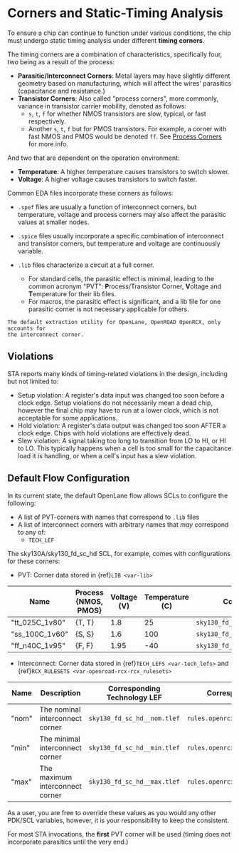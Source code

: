 # Corners and Static-Timing Analysis

To ensure a chip can continue to function under various conditions, the chip
must undergo static timing analysis under different **timing corners**.

The timing corners are a combination of characteristics, specifically four, two
being as a result of the process:

- **Parasitic/Interconnect Corners**: Metal layers may have slightly different
  geometry based on manufacturing, which will affect the wires' parasitics
  (capacitance and resistance.)
- **Transistor Corners**: Also called "process corners", more commonly, variance
  in transistor carrier mobility, denoted as follows:
  - `s`, `t`, `f` for whether NMOS transistors are slow, typical, or fast respectively.
  - Another `s`, `t`, `f` but for PMOS transistors.
    For example, a corner with fast NMOS and PMOS would be denoted `ff`.
    See [Process Corners](https://en.wikipedia.org/wiki/Process_corners#FEOL_corners) for more info.

And two that are dependent on the operation environment:

- **Temperature**: A higher temperature causes transistors to switch slower.
- **Voltage**: A higher voltage causes transistors to switch faster.

Common EDA files incorporate these corners as follows:

- `.spef` files are usually a function of interconnect corners, but temperature,
  voltage and process corners may also affect the parasitic values at smaller nodes.

- `.spice` files usually incorporate a specific combination of interconnect and transistor corners, but temperature and voltage are continuously variable.

- `.lib` files characterize a circuit at a full corner.
  - For standard cells, the parasitic effect is minimal, leading to the common
    acronym "PVT": **P**rocess/Transistor Corner, **V**oltage and **T**emperature
    for their lib files.
  - For macros, the parasitic effect is significant, and a lib file for one
    parasitic corner is not necessary applicable for others.

```{note}
The default extraction utility for OpenLane, OpenROAD OpenRCX, only accounts for
the interconnect corner.
```

## Violations

STA reports many kinds of timing-related violations in the design, including but
not limited to:

- Setup violation: A register's data input was changed too soon before a clock edge.
  Setup violations do not necessarily mean a dead chip, however the final chip
  may have to run at a lower clock, which is not acceptable for some applications.
- Hold violation: A register's data output was changed too soon AFTER a clock edge.
  Chips with hold violations are effectively dead.
- Slew violation: A signal taking too long to transition from LO to HI, or HI
  to LO. This typically happens when a cell is too small for the capacitance
  load it is handling, or when a cell's input has a slew violation.

<!--
  * Fanout violation: One gate is driving too many other gates, which may lead
    to slew violations.
  * Max capacitance violation: One gate is driving gates with a total capacitive
    load exceeding the one rated for by this gate (or the value set by the
    designer's constraints), which may lead to slew violations.
-->

## Default Flow Configuration

In its current state, the default OpenLane flow allows SCLs to configure the following:

- A list of PVT-corners with names that correspond to `.lib` files
- A list of interconnect corners with arbitrary names that _may_ correspond to any of:
  - `TECH_LEF`

The sky130A/sky130_fd_sc_hd SCL, for example, comes with configurations for these corners:

- PVT: Corner data stored in {ref}`LIB <var-lib>`

| Name           | Process {NMOS, PMOS} | Voltage (V) | Temperature (C) | Corresponding File                  |
| -------------- | -------------------- | ----------- | --------------- | ----------------------------------- |
| "tt_025C_1v80" | {T, T}               | 1.8         | 25              | `sky130_fd_sc_hd__tt_025C_1v80.lib` |
| "ss_100C_1v60" | {S, S}               | 1.6         | 100             | `sky130_fd_sc_hd__ss_100C_1v60.lib` |
| "ff_n40C_1v95" | {F, F}               | 1.95        | -40             | `sky130_fd_sc_hd__ff_n40C_1v95.lib` |

- Interconnect: Corner data stored in {ref}`TECH_LEFS <var-tech_lefs>` and {ref}`RCX_RULESETS <var-openroad-rcx-rcx_rulesets>`

| Name  | Description                     | Corresponding Technology LEF | Corresponding Ruleset               |
| ----- | ------------------------------- | ---------------------------- | ----------------------------------- |
| "nom" | The nominal interconnect corner | `sky130_fd_sc_hd__nom.tlef`  | `rules.openrcx.sky130A.nom.calibre` |
| "min" | The minimal interconnect corner | `sky130_fd_sc_hd__min.tlef`  | `rules.openrcx.sky130A.min.calibre` |
| "max" | The maximum interconnect corner | `sky130_fd_sc_hd__max.tlef`  | `rules.openrcx.sky130A.max.calibre` |

As a user, you are free to override these values as you would any other PDK/SCL
variables, however, it is your responsibility to keep the consistent.

For most STA invocations, the **first** PVT corner will be used (timing does not
incorporate parasitics until the very end.)

<!-- TODO: MCSTA/Macro >
